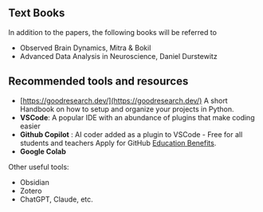 
## Text Books
In addition to the papers, the following books will be referred to

- Observed Brain Dynamics, Mitra & Bokil
- Advanced Data Analysis in Neuroscience, Daniel Durstewitz

## Recommended tools and resources

- [https://goodresearch.dev/](https://goodresearch.dev/) A short Handbook on how to setup and organize your projects in Python.
- **VSCode**: A popular IDE with an abundance of plugins that make coding easier
- **Github Copilot** : AI coder added as a plugin to VSCode - Free for all students and teachers Apply for GitHub [Education Benefits](https://github.com/settings/education/benefits).
- **Google Colab**

Other useful tools:
- Obsidian
- Zotero
- ChatGPT, Claude, etc.